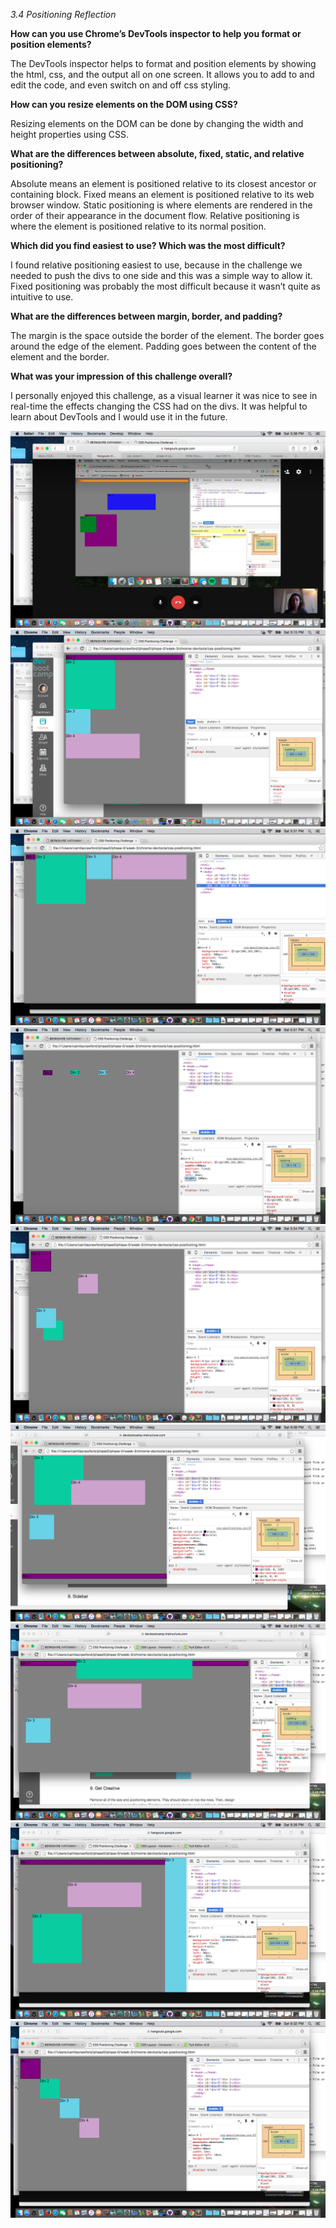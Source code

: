 *3.4 Positioning Reflection*

**How can you use Chrome’s DevTools inspector to help you format or position elements?**

The DevTools inspector helps to format and position elements by showing the html, css, and the output all on one screen. It allows you to add to and edit the code, and even switch on and off css styling.

**How can you resize elements on the DOM using CSS?**

Resizing elements on the DOM can be done by changing the width and height properties using CSS.

**What are the differences between absolute, fixed, static, and relative positioning?**

Absolute means an element is positioned relative to its closest ancestor or containing block.
Fixed means an element is positioned relative to its web browser window.
Static positioning is where elements are rendered in the order of their appearance in the document flow.
Relative positioning is where the element is positioned relative to its normal position.

**Which did you find easiest to use? Which was the most difficult?**

I found relative positioning easiest to use, because in the challenge we needed to push the divs to one side and this was a simple way to allow it. Fixed positioning was probably the most difficult because it wasn’t quite as intuitive to use.

**What are the differences between margin, border, and padding?**

The margin is the space outside the border of the element. The border goes around the edge of the element. Padding goes between the content of the element and the border.

**What was your impression of this challenge overall?**

I personally enjoyed this challenge, as a visual learner it was nice to see in real-time the effects changing the CSS had on the divs. It was helpful to learn about DevTools and I would use it in the future.



![exercise1](imgs/exercise1.png "Exercise 1")
![exercise2](imgs/exercise2.png "Exercise 2")
![exercise3](imgs/exercise3.png "Exercise 3")
![exercise4](imgs/exercise4.png "Exercise 4")
![exercise5](imgs/exercise5.png "Exercise 5")
![exercise6](imgs/exercise6.png "Exercise 6")
![exercise7](imgs/exercise7.png "Exercise 7")
![exercise8](imgs/exercise8.png "Exercise 8")
![exercise9](imgs/exercise9.png "Exercise 9")
